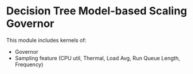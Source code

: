 # Decision Tree Model-based Scaling Governor
This module includes kernels of: 
- Governor
- Sampling feature (CPU util, Thermal, Load Avg, Run Queue Length, Frequency)
